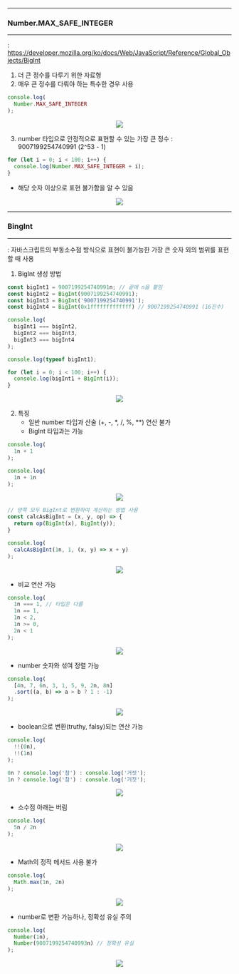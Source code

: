 -----
### Number.MAX_SAFE_INTEGER
-----
: https://developer.mozilla.org/ko/docs/Web/JavaScript/Reference/Global_Objects/BigInt
1. 더 큰 정수를 다루기 위한 자료형
2. 매우 큰 정수를 다뤄야 하는 특수한 경우 사용
```js
console.log(
  Number.MAX_SAFE_INTEGER
);
```
<div align="center">
<img src="https://github.com/sooyounghan/JavaScript/assets/34672301/8d0dc881-1c4f-4e44-bdd7-1c15dfda8d5a">
</div>

3. number 타입으로 안정적으로 표현할 수 있는 가장 큰 정수 : 9007199254740991 (2^53 - 1)
```js
for (let i = 0; i < 100; i++) {
  console.log(Number.MAX_SAFE_INTEGER + i);
}
```
  - 해당 숫자 이상으로 표현 불가함을 알 수 있음
<div align="center">
<img src="https://github.com/sooyounghan/JavaScript/assets/34672301/124e5205-481f-4253-a47e-9a8b918f51fe">
</div>

-----
### BingInt
-----
: 자바스크립트의 부동소수점 방식으로 표현이 불가능한 가장 큰 숫자 외의 범위를 표현할 때 사용
1. BigInt 생성 방법
```js
const bigInt1 = 9007199254740991n; // 끝에 n을 붙임
const bigInt2 = BigInt(9007199254740991);
const bigInt3 = BigInt('9007199254740991');
const bigInt4 = BigInt(0x1fffffffffffff) // 9007199254740991 (16진수)

console.log(
  bigInt1 === bigInt2,
  bigInt2 === bigInt3,
  bigInt3 === bigInt4
);

console.log(typeof bigInt1);

for (let i = 0; i < 100; i++) {
  console.log(bigInt1 + BigInt(i));
}
```
<div align="center">
<img src="https://github.com/sooyounghan/JavaScript/assets/34672301/5c04356c-5d1c-486c-b5f4-bf8028ba0afc">
</div>

2. 특징
   - 일반 number 타입과 산술 (+, -, *, /, %, **) 연산 불가
   - BigInt 타입과는 가능
```js
console.log(
  1n + 1
);

console.log(
  1n + 1n
);
```
<div align="center">
<img src="https://github.com/sooyounghan/JavaScript/assets/34672301/f7aecc46-8838-4837-b4f1-fc29b5804cdb">
</div>

```js
// 양쪽 모두 BigInt로 변환하여 계산하는 방법 사용
const calcAsBigInt = (x, y, op) => {
  return op(BigInt(x), BigInt(y));
}

console.log(
  calcAsBigInt(1n, 1, (x, y) => x + y)
);
```
<div align="center">
<img src="https://github.com/sooyounghan/JavaScript/assets/34672301/0c9930b0-536e-4ce2-a6fe-b720cfaf44fe">
</div>

  - 비교 연산 가능
```js
console.log(
  1n === 1, // 타입은 다름
  1n == 1,
  1n < 2,
  1n >= 0,
  2n < 1
);
```
<div align="center">
<img src="https://github.com/sooyounghan/JavaScript/assets/34672301/a77e9372-9578-463a-b4d9-c6a091b00411">
</div>

  - number 숫자와 섞여 정렬 가능
```js
console.log(
  [4n, 7, 6n, 3, 1, 5, 9, 2n, 8n]
  .sort((a, b) => a > b ? 1 : -1)
);
```
<div align="center">
<img src="https://github.com/sooyounghan/JavaScript/assets/34672301/ca10cc38-0e1d-4868-a678-0f6e6488bfab">
</div>

  - boolean으로 변환(truthy, falsy)되는 연산 가능
```js
console.log(
  !!(0n),
  !!(1n)
);

0n ? console.log('참') : console.log('거짓');
1n ? console.log('참') : console.log('거짓');
```
<div align="center">
<img src="https://github.com/sooyounghan/JavaScript/assets/34672301/99b1d484-ec7b-4271-89f8-7f10bce4a044">
</div>

  - 소수점 아래는 버림
```js
console.log(
  5n / 2n
);
```
<div align="center">
<img src="https://github.com/sooyounghan/JavaScript/assets/34672301/d967dbb6-c395-4d6c-9ef6-b91669460633">
</div>

  - Math의 정적 메서드 사용 불가
```js
console.log(
  Math.max(1n, 2n)
);
```
<div align="center">
<img src="https://github.com/sooyounghan/JavaScript/assets/34672301/575f19b4-bebd-4fac-881b-3d6fab09b435">
</div>

  - number로 변환 가능하나, 정확성 유실 주의
```js
console.log(
  Number(1n),
  Number(9007199254740993n) // 정확성 유실
);
```
<div align="center">
<img src="https://github.com/sooyounghan/JavaScript/assets/34672301/84cf4695-3f01-4d87-be6a-897db3f644af">
</div>

